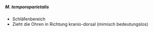 ---
---
##### M. temporoparietalis
*   Schläfenbereich
*   Zieht die Ohren in Richtung kranio-dorsal (mimisch bedeutungslos)